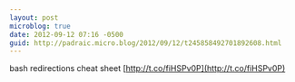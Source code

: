 ```yaml
---
layout: post
microblog: true
date: 2012-09-12 07:16 -0500
guid: http://padraic.micro.blog/2012/09/12/t245858492701892608.html
---
```

bash redirections cheat sheet [http://t.co/fiHSPv0P](http://t.co/fiHSPv0P)
